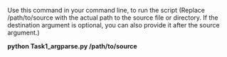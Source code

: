 Use this command in your command line, to run the script (Replace /path/to/source with the actual path to the source file or directory. If the destination argument is optional, you can also provide it after the source argument.)

**python Task1_argparse.py /path/to/source**
